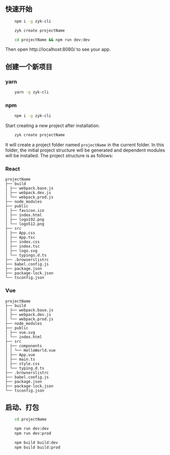 ## 快速开始

```sh
    npm i -g zyk-cli

    zyk create projectName

    cd projectName && npm run dev:dev
```

Then open http://localhost:8080/ to see your app.

## 创建一个新项目

### yarn

```sh
    yarn -g zyk-cli
```

### npm

```sh
    npm i -g zyk-cli
```

Start creating a new project after installation.

```sh
    zyk create projectName
```

It will create a project folder named `projectName` in the current folder.
In this folder, the initial project structure will be generated and dependent modules will be installed.
The project structure is as follows:

### React

```
projectName
├── build
│ ├── webpack.base.js
│ ├── webpack.dev.js
│ └── webpack.prod.js
├── node_modules
├── public
│ ├── favicon.ico
│ ├── index.html
│ ├── logo192.png
│ └── logo512.png
├── src
│ ├── App.css
│ ├── App.tsc
│ ├── index.css
│ ├── index.tsc
│ ├── logo.svg
│ └── typings.d.ts
├── .browserslistrc
├── babel.config.js
├── package.json
├── package-lock.json
└── tsconfig.json
```

### Vue

```
projectName
├── build
│ ├── webpack.base.js
│ ├── webpack.dev.js
│ └── webpack.prod.js
├── node_modules
├── public
│ ├── vue.svg
│ └── index.html
├── src
│ ├── components
│ │ └── HelloWorld.vue
│ ├── App.vue
│ ├── main.ts
│ ├── style.css
│ └── typing.d.ts
├── .browserslistrc
├── babel.config.js
├── package.json
├── package-lock.json
└── tsconfig.json
```

## 启动、打包

```sh
    cd projectName

    npm run dev:dev
    npm run dev:prod

    npm build build:dev
    npm build build:prod
```
